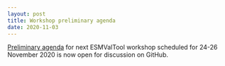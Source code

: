 ```yaml
---
layout: post
title: Workshop preliminary agenda
date: 2020-11-03
---
```


[Preliminary agenda](https://github.com/ESMValGroup/ESMValTool/issues/1866#issuecomment-721071109)
for next ESMValTool workshop scheduled for 24-26 November 2020 is now open for discussion on GitHub.